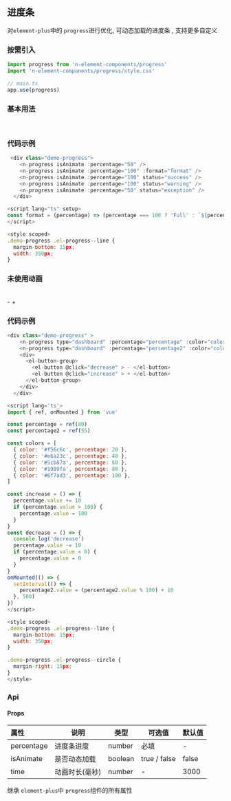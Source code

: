 ## 进度条

对`element-plus`中的 `progress`进行优化, 可动态加载的进度条 , 支持更多自定义

### 按需引入

```js
import progress from 'n-element-components/progress'
import 'n-element-components/progress/style.css'

// main.ts
app.use(progress)
```

### 基本用法

<br />
  <div class="demo-progress">
    <n-progress isAnimate :percentage="50" />
    <n-progress isAnimate :percentage="100" :format="format" />
    <n-progress isAnimate :percentage="100" status="success" />
    <n-progress isAnimate :percentage="100" status="warning" />
    <n-progress isAnimate :percentage="50" status="exception" />
  </div>

<script lang="ts" setup>
const format = (percentage) => (percentage === 100 ? 'Full' : `${percentage}%`)
</script>

<style scoped>
.demo-progress .el-progress--line {
  margin-bottom: 15px;
  width: 350px;
}
</style>

### 代码示例

```js
 <div class="demo-progress">
    <n-progress isAnimate :percentage="50" />
    <n-progress isAnimate :percentage="100" :format="format" />
    <n-progress isAnimate :percentage="100" status="success" />
    <n-progress isAnimate :percentage="100" status="warning" />
    <n-progress isAnimate :percentage="50" status="exception" />
  </div>

<script lang="ts" setup>
const format = (percentage) => (percentage === 100 ? 'Full' : `${percentage}%`)
</script>

<style scoped>
.demo-progress .el-progress--line {
  margin-bottom: 15px;
  width: 350px;
}
```

### 未使用动画

<br />
<div class="demo-progress" >
    <n-progress type="dashboard" :percentage="percentage" :color="colors" />
    <n-progress type="dashboard" :percentage="percentage2" :color="colors" />
    <div>
      <el-button-group>
        <el-button @click="decrease"> - </el-button>
        <el-button @click="increase"> + </el-button>
      </el-button-group>
    </div>
  </div>

<script lang='ts'>
import { ref, onMounted } from 'vue'

const percentage = ref(80)
const percentage2 = ref(55)

const colors = [
  { color: '#f56c6c', percentage: 20 },
  { color: '#e6a23c', percentage: 40 },
  { color: '#5cb87a', percentage: 60 },
  { color: '#1989fa', percentage: 80 },
  { color: '#6f7ad3', percentage: 100 },
]

const increase = () => {
  percentage.value += 10
  if (percentage.value > 100) {
    percentage.value = 100
  }
}
const decrease = () => {
  console.log('decrease')
  percentage.value -= 10
  if (percentage.value < 0) {
    percentage.value = 0
  }
}
onMounted(() => {
  setInterval(() => {
    percentage2.value = (percentage2.value % 100) + 10
  }, 500)
})
</script>

<style scoped>
.demo-progress .el-progress--line {
  margin-bottom: 15px;
  width: 350px;
}

.demo-progress .el-progress--circle {
  margin-right: 15px;
}
</style>

### 代码示例

```js
<div class="demo-progress" >
    <n-progress type="dashboard" :percentage="percentage" :color="colors" />
    <n-progress type="dashboard" :percentage="percentage2" :color="colors" />
    <div>
      <el-button-group>
        <el-button @click="decrease" > - </el-button>
        <el-button @click="increase" > + </el-button>
      </el-button-group>
    </div>
  </div>

<script lang='ts'>
import { ref, onMounted } from 'vue'

const percentage = ref(80)
const percentage2 = ref(55)

const colors = [
  { color: '#f56c6c', percentage: 20 },
  { color: '#e6a23c', percentage: 40 },
  { color: '#5cb87a', percentage: 60 },
  { color: '#1989fa', percentage: 80 },
  { color: '#6f7ad3', percentage: 100 },
]

const increase = () => {
  percentage.value += 10
  if (percentage.value > 100) {
    percentage.value = 100
  }
}
const decrease = () => {
  console.log('decrease')
  percentage.value -= 10
  if (percentage.value < 0) {
    percentage.value = 0
  }
}
onMounted(() => {
  setInterval(() => {
    percentage2.value = (percentage2.value % 100) + 10
  }, 500)
})
</script>

<style scoped>
.demo-progress .el-progress--line {
  margin-bottom: 15px;
  width: 350px;
}

.demo-progress .el-progress--circle {
  margin-right: 15px;
}
</style>
```

### Api

#### Props

| 属性       | 说明           | 类型    | 可选值       | 默认值 |
| :--------- | -------------- | ------- | ------------ | ------ |
| percentage | 进度条进度     | number  | 必填         | -      |
| isAnimate  | 是否动态加载   | boolean | true / false | false  |
| time       | 动画时长(毫秒) | number  | -            | 3000   |

继承 `element-plus`中 `progress`组件的所有属性
